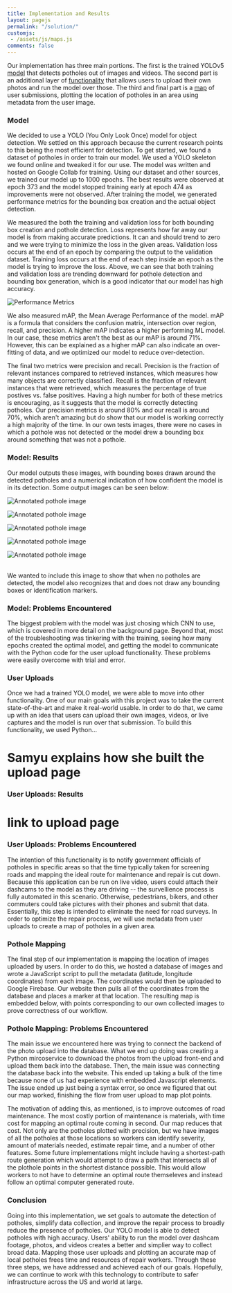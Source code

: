 ```yaml
---
title: Implementation and Results
layout: pagejs
permalink: "/solution/"
customjs:
 - /assets/js/maps.js
comments: false
---
```

<!-- also include results and takeaways here? -->
Our implementation has three main portions. The first is the trained YOLOv5 [model](#model) that detects potholes out of images and videos. The second part is an additional layer of [functionality](#user-uploads) that allows users to upload their own photos and run the model over those. The third and final part is a [map](#pothole-mapping) of user submissions, plotting the location of potholes in an area using metadata from the user image. 
<br>

### Model
We decided to use a YOLO (You Only Look Once) model for object detection. We settled on this approach because the current research points to this being the most efficient for detection. To get started, we found a dataset of potholes in order to train our model. We used a YOLO skeleton we found online and tweaked it for our use. The model was written and hosted on Google Collab for training. Using our dataset and other sources, we trained our model up to 1000 epochs. The best results were observed at epoch 373 and the model stopped training early at epoch 474 as improvements were not observed. After training the model, we generated performance metrics for the bounding box creation and the actual object detection. 

<!-- insert graph of metrics -->

We measured the both the training and validation loss for both bounding box creation and pothole detection. Loss represents how far away our model is from making accurate predictions. It can and should trend to zero and we were trying to minimize the loss in the given areas. Validation loss occurs at the end of an epoch by comparing the output to the validation dataset. Training loss occurs at the end of each step inside an epoch as the model is trying to improve the loss. Above, we can see that both training and validation loss are trending downward for pothole detection and bounding box generation, which is a good indicator that our model has high accuracy.  

![Performance Metrics](assets/img/metrics.jpg)

We also measured mAP, the Mean Average Performance of the model. mAP is a formula that considers the confusion matrix, intersection over region, recall, and precision. A higher mAP indicates a higher performing ML model. In our case, these metrics aren't the best as our mAP is around 71%. However, this can be explained as a higher mAP can also indicate an over-fitting of data, and we optimized our model to reduce over-detection. 

The final two metrics were precision and recall.  Precision is the fraction of relevant instances compared to retrieved instances, which measures how many objects are correctly classified. Recall is the fraction of relevant instances that were retrieved, which measures the percentage of true postives vs. false positives. Having a high number for both of these metrics is encouraging, as it suggests that the model is correctly detecting potholes. Our precision metrics is around 80% and our recall is around 70%, which aren't amazing but do show that our model is working correctly a high majority of the time. In our own tests images, there were no cases in which a pothole was not detected or the model drew a bounding box around something that was not a pothole. 

### Model: Results
Our model outputs these images, with bounding boxes drawn around the detected potholes and a numerical indication of how confident the model is in its detection. Some output images can be seen below:

![Annotated pothole image](/assets/img/annotated-pothole-1.jpeg) <img align = "center">

![Annotated pothole image](/assets/img/annotated-pothole-2.jpeg)

![Annotated pothole image](/assets/img/annotated-pothole-3.jpeg)

![Annotated pothole image](/assets/img/annotated-pothole-4.jpeg)

![Annotated pothole image](/assets/img/annotated-pothole-5.jpeg) <img align = "center">

<br>
We wanted to include this image to show that when no potholes are detected, the model also recognizes that and does not draw any bounding boxes or identification markers.

### Model: Problems Encountered
The biggest problem with the model was just chosing which CNN to use, which is covered in more detail on the background page. Beyond that, most of the troubleshooting was tinkering with the training, seeing how many epochs created the optimal model, and getting the model to communicate with the Python code for the user upload functionality. These problems were easily overcome with trial and error. 

### User Uploads
Once we had a trained YOLO model, we were able to move into other functionality. One of our main goals with this project was to take the current state-of-the-art and make it real-world usable. In order to do that, we came up with an idea that users can upload their own images, videos, or live captures and the model is run over that submission. To build this functionality, we used Python...

# Samyu explains how she built the upload page

### User Uploads: Results
# link to upload page

### User Uploads: Problems Encountered

The intention of this functionality is to notify government officials of potholes in specific areas so that the time typically taken for screening roads and mapping the ideal route for maintenance and repair is cut down. Because this application can be run on live video, users could attach their dashcams to the model as they are driving -- the survellience process is fully automated in this scenario. Otherwise, pedestrians, bikers, and other commuters could take pictures with their phones and submit that data. Essentially, this step is intended to eliminate the need for road surveys. In order to optimize the repair process, we will use metadata from user uploads to create a map of potholes in a given area.

### Pothole Mapping
The final step of our implementation is mapping the location of images uploaded by users. In order to do this, we hosted a database of images and wrote a JavaScript script to pull the metadata (latitude, longitude coordinates) from each image. The coordinates would then be uploaded to Google Firebase. Our website then pulls all of the coordinates from the database and places a marker at that location. The resulting map is embedded below, with points corresponding to our own collected images to prove correctness of our workflow. 

### Pothole Mapping: Problems Encountered
The main issue we encountered here was trying to connect the backend of the photo upload into the database. What we end up doing was creating a Python mircoservice to download the photos from the upload front-end and upload them back into the database. Then, the main issue was connecting the database back into the website. This ended up taking a bulk of the time because none of us had experience with embedded Javascript elements. The issue ended up just being a syntax error, so once we figured that out our map worked, finishing the flow from user upload to map plot points.

The motivation of adding this, as mentioned, is to improve outcomes of road maintenance. The most costly portion of maintenance is materials, with time cost for mapping an optimal route coming in second. Our map reduces that cost. Not only are the potholes plotted with precision, but we have images of all the potholes at those locations so workers can identify severity, amount of materials needed, estimate repair time, and a number of other features. Some future implementations might include having a shortest-path route generation which would attempt to draw a path that intersects all of the plothole points in the shortest distance possible. This would allow workers to not have to determine an optimal route themseleves and instead follow an optimal computer generated route. 

### Conclusion
Going into this implementation, we set goals to automate the detection of potholes, simplify data collection, and improve the repair process to broadly reduce the presence of potholes. Our YOLO model is able to detect potholes with high accuracy. Users' ability to run the model over dashcam footage, photos, and videos creates a better and simplier way to collect broad data. Mapping those user uploads and plotting an accurate map of local potholes frees time and resources of repair workers. Through these three steps, we have addressed and achieved each of our goals. Hopefully, we can continue to work with this technology to contribute to safer infrastructure across the US and world at large.

